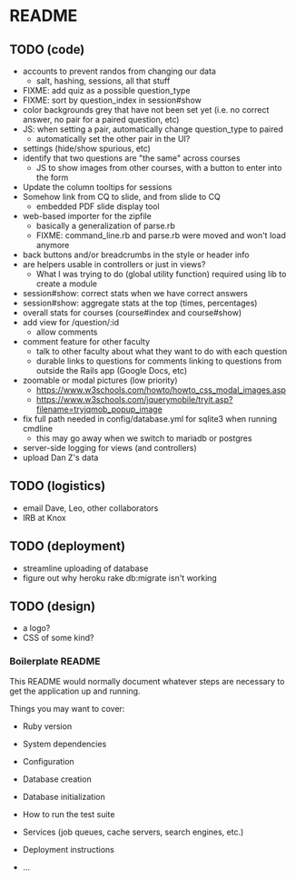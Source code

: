 # README

## TODO (code)
* accounts to prevent randos from changing our data
  * salt, hashing, sessions, all that stuff
* FIXME: add quiz as a possible question_type
* FIXME: sort by question_index in session#show
* color backgrounds grey that have not been set yet (i.e. no correct answer,
  no pair for a paired question, etc)
* JS: when setting a pair, automatically change question_type to paired
  * automatically set the other pair in the UI?
* settings (hide/show spurious, etc)
* identify that two questions are "the same" across courses
  * JS to show images from other courses, with a button to enter into the form
* Update the column tooltips for sessions
* Somehow link from CQ to slide, and from slide to CQ
  * embedded PDF slide display tool
* web-based importer for the zipfile
  * basically a generalization of parse.rb
  * FIXME: command_line.rb and parse.rb were moved and won't load anymore
* back buttons and/or breadcrumbs in the style or header info
* are helpers usable in controllers or just in views?
  * What I was trying to do (global utility function) required using lib to create a module
* session#show: correct stats when we have correct answers
* session#show: aggregate stats at the top (times, percentages)
* overall stats for courses (course#index and course#show)
* add view for /question/:id
  * allow comments
* comment feature for other faculty
  * talk to other faculty about what they want to do with each question
  * durable links to questions for comments linking to questions from outside the Rails app (Google Docs, etc)
* zoomable or modal pictures (low priority)
  * https://www.w3schools.com/howto/howto_css_modal_images.asp
  * https://www.w3schools.com/jquerymobile/tryit.asp?filename=tryjqmob_popup_image
* fix full path needed in config/database.yml for sqlite3 when running cmdline
  * this may go away when we switch to mariadb or postgres
* server-side logging for views (and controllers)
* upload Dan Z's data
## TODO (logistics)
* email Dave, Leo, other collaborators
* IRB at Knox

## TODO (deployment)
* streamline uploading of database
* figure out why heroku rake db:migrate isn't working

## TODO (design)
* a logo?
* CSS of some kind?

### Boilerplate README
This README would normally document whatever steps are necessary to get the
application up and running.

Things you may want to cover:

* Ruby version

* System dependencies

* Configuration

* Database creation

* Database initialization

* How to run the test suite

* Services (job queues, cache servers, search engines, etc.)

* Deployment instructions

* ...
